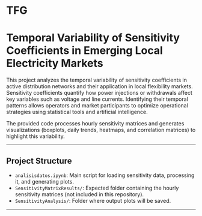 # TFG

# Temporal Variability of Sensitivity Coefficients in Emerging Local Electricity Markets

This project analyzes the temporal variability of sensitivity coefficients in active distribution networks and their application in local flexibility markets. Sensitivity coefficients quantify how power injections or withdrawals affect key variables such as voltage and line currents. Identifying their temporal patterns allows operators and market participants to optimize operational strategies using statistical tools and artificial intelligence.

The provided code processes hourly sensitivity matrices and generates visualizations (boxplots, daily trends, heatmaps, and correlation matrices) to highlight this variability.

---

## Project Structure

- `analisisdatos.ipynb`: Main script for loading sensitivity data, processing it, and generating plots.
- `SensitivityMatrixResults/`: Expected folder containing the hourly sensitivity matrices (not included in this repository).
- `SensitivityAnalysis/`: Folder where output plots will be saved.

---

